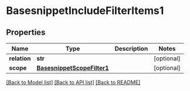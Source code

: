 # BasesnippetIncludeFilterItems1

## Properties
Name | Type | Description | Notes
------------ | ------------- | ------------- | -------------
**relation** | **str** |  | [optional] 
**scope** | [**BasesnippetScopeFilter1**](BasesnippetScopeFilter1.md) |  | [optional] 

[[Back to Model list]](../README.md#documentation-for-models) [[Back to API list]](../README.md#documentation-for-api-endpoints) [[Back to README]](../README.md)

